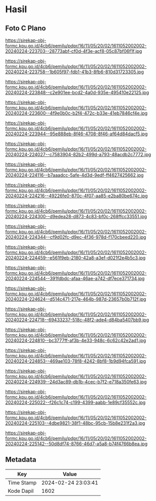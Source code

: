 # Hasil

## Foto C Plano

https://sirekap-obj-formc.kpu.go.id/4cb6/pemilu/pdpr/16/11/05/20/02/1611052002002-20240224-223703--28773abf-cf0d-4f3e-acf8-05c87bf06f1f.jpg

https://sirekap-obj-formc.kpu.go.id/4cb6/pemilu/pdpr/16/11/05/20/02/1611052002002-20240224-223758--1b605f97-fdb1-41b3-8fb6-810d31723305.jpg

https://sirekap-obj-formc.kpu.go.id/4cb6/pemilu/pdpr/16/11/05/20/02/1611052002002-20240224-223848--c2e901ee-bcd2-4a0d-935e-495410e22125.jpg

https://sirekap-obj-formc.kpu.go.id/4cb6/pemilu/pdpr/16/11/05/20/02/1611052002002-20240224-223600--4f9e0b0c-b2f4-472c-b33e-41eb7846cf4e.jpg

https://sirekap-obj-formc.kpu.go.id/4cb6/pemilu/pdpr/16/11/05/20/02/1611052002002-20240224-223944--95e888eb-8f46-4708-8f46-af64d84dacf5.jpg

https://sirekap-obj-formc.kpu.go.id/4cb6/pemilu/pdpr/16/11/05/20/02/1611052002002-20240224-224027--c7583904-82b2-499d-a793-48acdb2c7772.jpg

https://sirekap-obj-formc.kpu.go.id/4cb6/pemilu/pdpr/16/11/05/20/02/1611052002002-20240224-224116--b7aaadcc-5afe-4d3d-9edf-ff4627425662.jpg

https://sirekap-obj-formc.kpu.go.id/4cb6/pemilu/pdpr/16/11/05/20/02/1611052002002-20240224-224216--49226fe0-870c-4f07-aa85-e2ba80be674c.jpg

https://sirekap-obj-formc.kpu.go.id/4cb6/pemilu/pdpr/16/11/05/20/02/1611052002002-20240224-224300--d9edea28-d873-4c83-bf0c-268ffcc33551.jpg

https://sirekap-obj-formc.kpu.go.id/4cb6/pemilu/pdpr/16/11/05/20/02/1611052002002-20240224-224344--cf9d02fc-d9ec-4f36-978d-f170cbeed220.jpg

https://sirekap-obj-formc.kpu.go.id/4cb6/pemilu/pdpr/16/11/05/20/02/1611052002002-20240224-224459--e561f9eb-2180-42a8-a3ef-d021f2e4b5c3.jpg

https://sirekap-obj-formc.kpu.go.id/4cb6/pemilu/pdpr/16/11/05/20/02/1611052002002-20240224-224544--391fdbdc-afaa-46ae-a742-df7ece371734.jpg

https://sirekap-obj-formc.kpu.go.id/4cb6/pemilu/pdpr/16/11/05/20/02/1611052002002-20240224-224624--d514c471-217e-464b-987d-23657b0b712f.jpg

https://sirekap-obj-formc.kpu.go.id/4cb6/pemilu/pdpr/16/11/05/20/02/1611052002002-20240224-224718--69433237-518c-48f2-ade4-d84ba5407bb9.jpg

https://sirekap-obj-formc.kpu.go.id/4cb6/pemilu/pdpr/16/11/05/20/02/1611052002002-20240224-224810--bc3777ff-af3b-4e33-948c-6c62c42e2ad1.jpg

https://sirekap-obj-formc.kpu.go.id/4cb6/pemilu/pdpr/16/11/05/20/02/1611052002002-20240224-224853--469ae103-78f8-4242-8bf8-1b9d94fca591.jpg

https://sirekap-obj-formc.kpu.go.id/4cb6/pemilu/pdpr/16/11/05/20/02/1611052002002-20240224-224939--24d3ac89-db1b-4cec-b7f2-e718a350fe63.jpg

https://sirekap-obj-formc.kpu.go.id/4cb6/pemilu/pdpr/16/11/05/20/02/1611052002002-20240224-225022--f26c1c74-c199-4399-aabb-1e89cf35552c.jpg

https://sirekap-obj-formc.kpu.go.id/4cb6/pemilu/pdpr/16/11/05/20/02/1611052002002-20240224-225103--4dbe9821-38f1-48bc-95cb-15b8e231f2a3.jpg

https://sirekap-obj-formc.kpu.go.id/4cb6/pemilu/pdpr/16/11/05/20/02/1611052002002-20240224-225142--50d8df74-8766-46d7-a5a8-b74f4766b8ea.jpg


## Metadata

| Key        | Value               |
| ---------- | ------------------- |
| Time Stamp | 2024-02-24 23:03:41 |
| Kode Dapil | 1602                |



